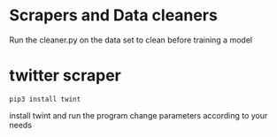 # Scrapers and Data cleaners

Run the cleaner.py on the data set to clean before training a model


# twitter scraper
```
pip3 install twint
```
install twint and run the program change parameters according to your needs
